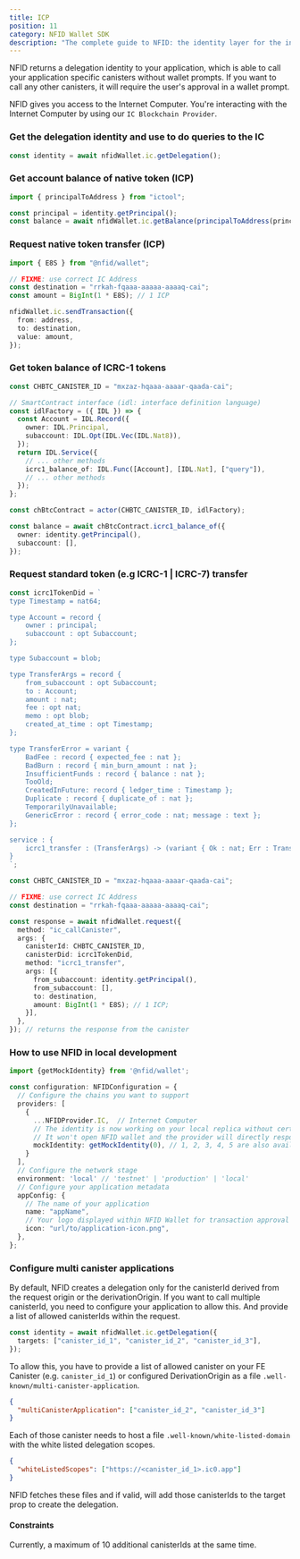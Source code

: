 ```yaml
---
title: ICP
position: 11
category: NFID Wallet SDK
description: "The complete guide to NFID: the identity layer for the internet."
---
```


NFID returns a delegation identity to your application, which is able to call your application specific canisters without wallet prompts. If you want to call any other canisters, it will require the user's approval in a wallet prompt.

NFID gives you access to the Internet Computer. You're interacting with the Internet Computer by using our `IC Blockchain Provider`.

### Get the delegation identity and use to do queries to the IC

```typescript
const identity = await nfidWallet.ic.getDelegation();
```

### Get account balance of native token (ICP)

```typescript
import { principalToAddress } from "ictool";

const principal = identity.getPrincipal();
const balance = await nfidWallet.ic.getBalance(principalToAddress(principal));
```

### Request native token transfer (ICP)

```typescript
import { E8S } from "@nfid/wallet";

// FIXME: use correct IC Address
const destination = "rrkah-fqaaa-aaaaa-aaaaq-cai";
const amount = BigInt(1 * E8S); // 1 ICP

nfidWallet.ic.sendTransaction({
  from: address,
  to: destination,
  value: amount,
});
```

### Get token balance of ICRC-1 tokens

```typescript
const CHBTC_CANISTER_ID = "mxzaz-hqaaa-aaaar-qaada-cai";

// SmartContract interface (idl: interface definition language)
const idlFactory = ({ IDL }) => {
  const Account = IDL.Record({
    owner: IDL.Principal,
    subaccount: IDL.Opt(IDL.Vec(IDL.Nat8)),
  });
  return IDL.Service({
    // ... other methods
    icrc1_balance_of: IDL.Func([Account], [IDL.Nat], ["query"]),
    // ... other methods
  });
};

const chBtcContract = actor(CHBTC_CANISTER_ID, idlFactory);

const balance = await chBtcContract.icrc1_balance_of({
  owner: identity.getPrincipal(),
  subaccount: [],
});
```

### Request standard token (e.g ICRC-1 | ICRC-7) transfer

```typescript
const icrc1TokenDid = `
type Timestamp = nat64;

type Account = record {
    owner : principal;
    subaccount : opt Subaccount;
};

type Subaccount = blob;

type TransferArgs = record {
    from_subaccount : opt Subaccount;
    to : Account;
    amount : nat;
    fee : opt nat;
    memo : opt blob;
    created_at_time : opt Timestamp;
};

type TransferError = variant {
    BadFee : record { expected_fee : nat };
    BadBurn : record { min_burn_amount : nat };
    InsufficientFunds : record { balance : nat };
    TooOld;
    CreatedInFuture: record { ledger_time : Timestamp };
    Duplicate : record { duplicate_of : nat };
    TemporarilyUnavailable;
    GenericError : record { error_code : nat; message : text };
};

service : {
    icrc1_transfer : (TransferArgs) -> (variant { Ok : nat; Err : TransferError });
}
`;

const CHBTC_CANISTER_ID = "mxzaz-hqaaa-aaaar-qaada-cai";

// FIXME: use correct IC Address
const destination = "rrkah-fqaaa-aaaaa-aaaaq-cai";

const response = await nfidWallet.request({
  method: "ic_callCanister",
  args: {
    canisterId: CHBTC_CANISTER_ID,
    canisterDid: icrc1TokenDid,
    method: "icrc1_transfer",
    args: [{
      from_subaccount: identity.getPrincipal(),
      from_subaccount: [],
      to: destination,
      amount: BigInt(1 * E8S); // 1 ICP;
    }],
  },
}); // returns the response from the canister
```

### How to use NFID in local development

```typescript
import {getMockIdentity} from '@nfid/wallet';

const configuration: NFIDConfiguration = {
  // Configure the chains you want to support
  providers: [
    {
      ...NFIDProvider.IC,  // Internet Computer
      // The identity is now working on your local replica without certificate issues
      // It won't open NFID wallet and the provider will directly respond with that mocked identity
      mockIdentity: getMockIdentity(0), // 1, 2, 3, 4, 5 are also available
    }
  ],
  // Configure the network stage
  environment: 'local' // 'testnet' | 'production' | 'local'
  // Configure your application metadata
  appConfig: {
    // The name of your application
    name: "appName",
    // Your logo displayed within NFID Wallet for transaction approval and other interactions
    icon: "url/to/application-icon.png",
  },
};
```

### Configure multi canister applications

By default, NFID creates a delegation only for the canisterId derived from the request origin or the derivationOrigin.
If you want to call multiple canisterId, you need to configure your application to allow this. And provide a list of allowed canisterIds within the request.

```typescript
const identity = await nfidWallet.ic.getDelegation({
  targets: ["canister_id_1", "canister_id_2", "canister_id_3"],
});
```

To allow this, you have to provide a list of allowed canister on your FE Canister (e.g. `canister_id_1`) or configured DerivationOrigin as a file `.well-known/multi-canister-application`.

```json
{
  "multiCanisterApplication": ["canister_id_2", "canister_id_3"]
}
```

Each of those canister needs to host a file `.well-known/white-listed-domain` with the white listed delegation scopes.

```json
{
  "whiteListedScopes": ["https://<canister_id_1>.ic0.app"]
}
```

NFID fetches these files and if valid, will add those canisterIds to the target prop to create the delegation.

#### Constraints

Currently, a maximum of 10 additional canisterIds at the same time.
